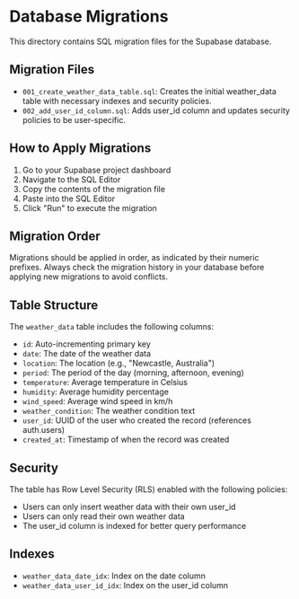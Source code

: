 # Database Migrations

This directory contains SQL migration files for the Supabase database.

## Migration Files

- `001_create_weather_data_table.sql`: Creates the initial weather_data table with necessary indexes and security policies.
- `002_add_user_id_column.sql`: Adds user_id column and updates security policies to be user-specific.

## How to Apply Migrations

1. Go to your Supabase project dashboard
2. Navigate to the SQL Editor
3. Copy the contents of the migration file
4. Paste into the SQL Editor
5. Click "Run" to execute the migration

## Migration Order

Migrations should be applied in order, as indicated by their numeric prefixes. Always check the migration history in your database before applying new migrations to avoid conflicts.

## Table Structure

The `weather_data` table includes the following columns:

- `id`: Auto-incrementing primary key
- `date`: The date of the weather data
- `location`: The location (e.g., "Newcastle, Australia")
- `period`: The period of the day (morning, afternoon, evening)
- `temperature`: Average temperature in Celsius
- `humidity`: Average humidity percentage
- `wind_speed`: Average wind speed in km/h
- `weather_condition`: The weather condition text
- `user_id`: UUID of the user who created the record (references auth.users)
- `created_at`: Timestamp of when the record was created

## Security

The table has Row Level Security (RLS) enabled with the following policies:

- Users can only insert weather data with their own user_id
- Users can only read their own weather data
- The user_id column is indexed for better query performance

## Indexes

- `weather_data_date_idx`: Index on the date column
- `weather_data_user_id_idx`: Index on the user_id column
